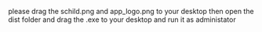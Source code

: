please drag the schild.png and app_logo.png to your desktop then open the dist folder and drag the .exe to your desktop and run it as administator 
